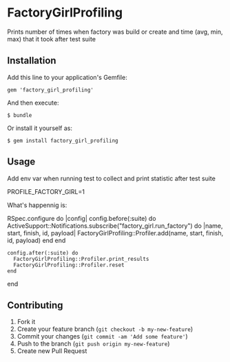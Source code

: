# FactoryGirlProfiling

Prints number of times when factory was build or create and time (avg, min, max) that it took after test suite

## Installation

Add this line to your application's Gemfile:

    gem 'factory_girl_profiling'

And then execute:

    $ bundle

Or install it yourself as:

    $ gem install factory_girl_profiling

## Usage

Add env var when running test to collect and
print statistic after test suite

  PROFILE_FACTORY_GIRL=1 


What's happennig is:
  
  
  RSpec.configure do |config|
    config.before(:suite) do
      ActiveSupport::Notifications.subscribe("factory_girl.run_factory") do |name, start, finish, id, payload|
        FactoryGirlProfiling::Profiler.add(name, start, finish, id, payload)
      end
    end

    config.after(:suite) do
      FactoryGirlProfiling::Profiler.print_results
      FactoryGirlProfiling::Profiler.reset
    end
  end

## Contributing

1. Fork it
2. Create your feature branch (`git checkout -b my-new-feature`)
3. Commit your changes (`git commit -am 'Add some feature'`)
4. Push to the branch (`git push origin my-new-feature`)
5. Create new Pull Request

